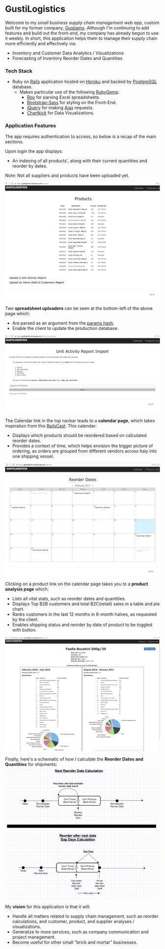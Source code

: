 # GustiLogistics

Welcome to my *small business supply chain management web app*, custom built for my former company, [Gustiamo](https://www.gustiamo.com/). Although I'm continuing to add features and build out the front-end, my company has already begun to use it weekly. In short, this application helps them to manage their supply chain more efficiently and effectively via:
* Inventory and Customer Data Analytics / Visualizations
* Forecasting of Inventory Reorder Dates and Quantities

### Tech Stack

* Ruby on [Rails](http://rubyonrails.org/) application hosted on [Heroku](https://www.heroku.com/) and backed by [PostgreSQL](https://www.postgresql.org/) database.
  * Makes particular use of the following [RubyGems](https://rubygems.org/):
    * [Roo](https://github.com/roo-rb/roo) for parsing Excel spreadsheets.
    * [Bootstrap-Sass](https://github.com/twbs/bootstrap-sass/) for styling on the Front-End.
    * [jQuery](https://rubygems.org/gems/jquery-rails) for making [Ajax](https://en.wikipedia.org/wiki/Ajax_(programming)) requests.
    * [Chartkick](https://github.com/ankane/chartkick) for Data Visualizations.

### Application Features

The app requires authentication to access, so below is a recap of the main sections. 

Upon login the app displays:
* An indexing of all products', along with their current quantities and reorder by dates. 

Note: Not all suppliers and products have been uploaded yet.

![alt text](/sample_images/ProductsIndexPage.png "Products List")

Two **spreadsheet uploaders** can be seen at the bottom-left of the above page which:
* Are parsed as an argument from the [params hash](https://gorails.com/episodes/the-params-hash). 
* Enable the client to update the production database. 

![alt text](/sample_images/FileUploader.png "File Uploader")

The Calendar link in the top navbar leads to a **calendar page**, which takes inspiration from this [RailsCast](http://railscasts.com/episodes/213-calendars). This calendar:
* Displays which products should be reordered based on calculated reorder dates. 
* Provides a context of time, which helps envision the bigger picture of ordering, as orders are grouped from different vendors across Italy into one shipping vessel. 

![alt text](/sample_images/CalendarPage.png "Calendar Prototype")

Clicking on a product link on the calendar page takes you to a **product analysis page** which:
* Lists all vital stats, such as reorder dates and quantities.
* Displays Top B2B customers and total B2C(retail) sales in a table and pie chart. 
* Ranks customers in the last 12 months in 6-month halves, as requested by the client.
* Enables shipping status and reorder by date of product to be toggled with button. 

![alt text](/sample_images/ProductAnalysisPage.png "Product Analysis")

Finally, here's a schematic of how I calculate the **Reorder Dates and Quantities** for shipments:
![alt text](/sample_images/ReorderGustiLogistics.png "Reorder Model")

My **vision** for this application is that it will:
* Handle all matters related to supply chain management, such as reorder calculations, and customer, product, and supplier analyses / visualizations. 
* Generalize to more services, such as company communication and project management. 
* Become useful for other small "brick and mortar" businesses.
